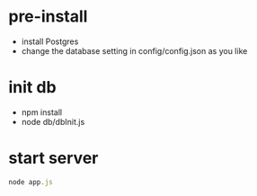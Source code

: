 # pre-install
 - install Postgres
 - change the database setting in config/config.json as you like

# init db
 - npm install
 - node db/dbInit.js

# start server
 ```javascript
 node app.js
 ```